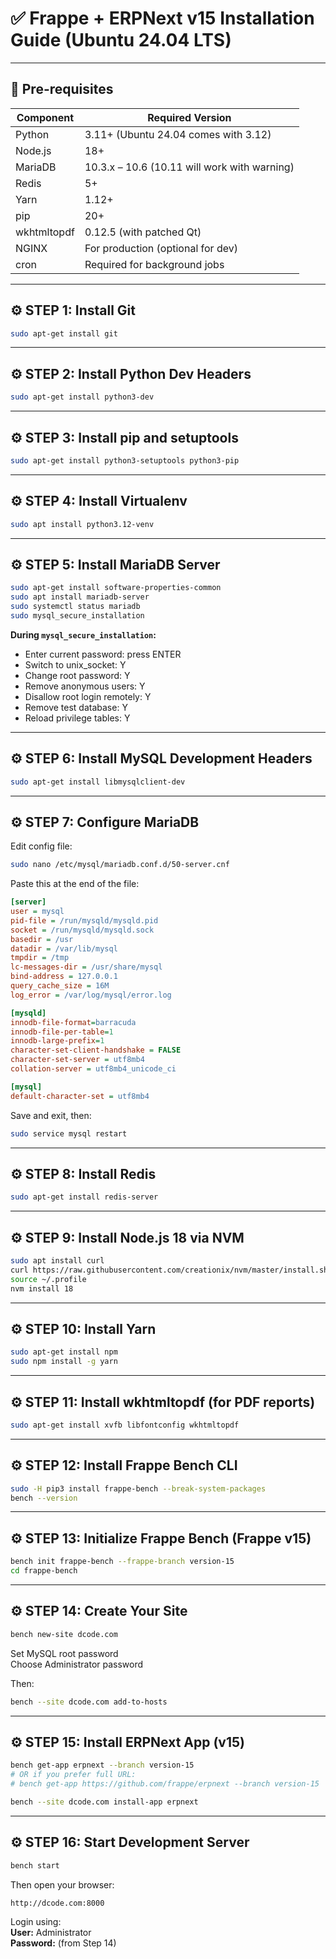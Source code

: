 # ✅ Frappe + ERPNext v15 Installation Guide (Ubuntu 24.04 LTS)

---

## 📌 Pre-requisites

| Component    | Required Version                         |
|--------------|-----------------------------------------|
| Python       | 3.11+ (Ubuntu 24.04 comes with 3.12)    |
| Node.js      | 18+                                     |
| MariaDB      | 10.3.x – 10.6 (10.11 will work with warning) |
| Redis        | 5+                                      |
| Yarn         | 1.12+                                   |
| pip          | 20+                                     |
| wkhtmltopdf  | 0.12.5 (with patched Qt)                |
| NGINX        | For production (optional for dev)        |
| cron         | Required for background jobs             |

---

## ⚙ STEP 1: Install Git

```bash
sudo apt-get install git
```

---

## ⚙ STEP 2: Install Python Dev Headers

```bash
sudo apt-get install python3-dev
```

---

## ⚙ STEP 3: Install pip and setuptools

```bash
sudo apt-get install python3-setuptools python3-pip
```

---

## ⚙ STEP 4: Install Virtualenv

```bash
sudo apt install python3.12-venv
```

---

## ⚙ STEP 5: Install MariaDB Server

```bash
sudo apt-get install software-properties-common
sudo apt install mariadb-server
sudo systemctl status mariadb
sudo mysql_secure_installation
```

**During `mysql_secure_installation`:**
- Enter current password: press ENTER
- Switch to unix_socket: Y
- Change root password: Y
- Remove anonymous users: Y
- Disallow root login remotely: Y
- Remove test database: Y
- Reload privilege tables: Y

---

## ⚙ STEP 6: Install MySQL Development Headers

```bash
sudo apt-get install libmysqlclient-dev
```

---

## ⚙ STEP 7: Configure MariaDB

Edit config file:

```bash
sudo nano /etc/mysql/mariadb.conf.d/50-server.cnf
```

Paste this at the end of the file:

```ini
[server]
user = mysql
pid-file = /run/mysqld/mysqld.pid
socket = /run/mysqld/mysqld.sock
basedir = /usr
datadir = /var/lib/mysql
tmpdir = /tmp
lc-messages-dir = /usr/share/mysql
bind-address = 127.0.0.1
query_cache_size = 16M
log_error = /var/log/mysql/error.log

[mysqld]
innodb-file-format=barracuda
innodb-file-per-table=1
innodb-large-prefix=1
character-set-client-handshake = FALSE
character-set-server = utf8mb4
collation-server = utf8mb4_unicode_ci      

[mysql]
default-character-set = utf8mb4
```

Save and exit, then:

```bash
sudo service mysql restart
```

---

## ⚙ STEP 8: Install Redis

```bash
sudo apt-get install redis-server
```

---

## ⚙ STEP 9: Install Node.js 18 via NVM

```bash
sudo apt install curl
curl https://raw.githubusercontent.com/creationix/nvm/master/install.sh | bash
source ~/.profile
nvm install 18
```

---

## ⚙ STEP 10: Install Yarn

```bash
sudo apt-get install npm
sudo npm install -g yarn
```

---

## ⚙ STEP 11: Install wkhtmltopdf (for PDF reports)

```bash
sudo apt-get install xvfb libfontconfig wkhtmltopdf
```

---

## ⚙ STEP 12: Install Frappe Bench CLI

```bash
sudo -H pip3 install frappe-bench --break-system-packages
bench --version
```

---

## ⚙ STEP 13: Initialize Frappe Bench (Frappe v15)

```bash
bench init frappe-bench --frappe-branch version-15
cd frappe-bench
```

---

## ⚙ STEP 14: Create Your Site

```bash
bench new-site dcode.com
```

Set MySQL root password  
Choose Administrator password

Then:

```bash
bench --site dcode.com add-to-hosts
```

---

## ⚙ STEP 15: Install ERPNext App (v15)

```bash
bench get-app erpnext --branch version-15
# OR if you prefer full URL:
# bench get-app https://github.com/frappe/erpnext --branch version-15

bench --site dcode.com install-app erpnext
```

---

## ⚙ STEP 16: Start Development Server

```bash
bench start
```

Then open your browser:

```arduino
http://dcode.com:8000

```

Login using:  
**User:** Administrator  
**Password:** (from Step 14)
